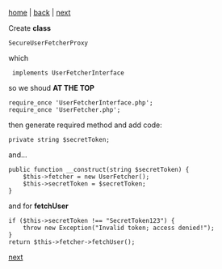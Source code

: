 [home](./page01.md)  | [back](./page04.md) | [next](./page06.md)

Create **class**
```
SecureUserFetcherProxy
```
which
```
 implements UserFetcherInterface
```
so we shoud **AT THE TOP**
```
require_once 'UserFetcherInterface.php';
require_once 'UserFetcher.php';
```
then generate required method and add code:
```
private string $secretToken;
```
and...
```
public function __construct(string $secretToken) {
    $this->fetcher = new UserFetcher();
    $this->secretToken = $secretToken;
}
```
and for **fetchUser**
```
if ($this->secretToken !== "SecretToken123") {
    throw new Exception("Invalid token; access denied!");
}
return $this->fetcher->fetchUser();
```




[next](./page06.md)
